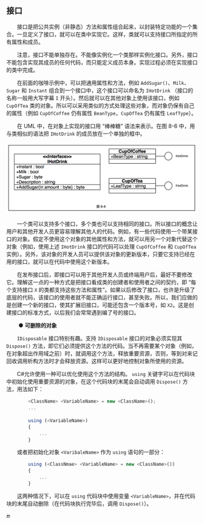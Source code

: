 ## 接口

&emsp;&emsp;接口是把公共实例（非静态）方法和属性组合起来，以封装特定功能的一个集合。一旦定义了接口，就可以在类中实现它。这样，类就可以支持接口所指定的所有属性和成员。

&emsp;&emsp;注意，接口不能单独存在。不能像实例化一个类那样实例化接口。另外，接口不能包含实现其成员的任何代码，而只能定义成员本身。实现过程必须在实现接口的类中完成。

&emsp;&emsp;在前面的咖啡示例中，可以把通用属性和方法，例如 `AddSugar()`、`Milk`、`Sugar` 和 `Instant` 组合到一个接口中，这个接口可以命名为 `IHotDrink` （接口的名称一般用大写字幕 `I` 开头）。然后就可以在其他对象上使用该接口，例如 `CupOfTea` 类的对象。所以可以采用类似的方式处理这些对象，而对象仍保有自己的属性（例如 `CupOfCoffee` 仍有属性 `BeanType`，`CupOfTea` 仍有属性 `LeafType`）。

&emsp;&emsp;在 UML 中，在对象上实现的接口用 “棒棒糖” 语法来表示。在图 8-6 中，用与类相似的语法把 `IHotDrink` 的成员放在一个单独的框中。

![图 8-6](/assets/8-6.png)

&emsp;&emsp;一个类可以支持多个接口，多个类也可以支持相同的接口。所以接口的概念让用户和其他开发人员更容易理解其他人的代码。例如，有一些代码使用一个带某接口的对象。假定不使用这个对象的其他属性和方法，就可以用另一个对象代替这个对象（例如，使用上述 `IHotDrink` 接口的代码可以处理 `CupOfCoffee` 和 `CupOfTea` 实例）。另外，该对象的开发人员可以提供该对象的更新版本，只要它支持已经在用的接口，就可以在代码中使用这个新版本。


&emsp;&emsp;在发布接口后，即接口可以用于其他开发人员或终端用户后，最好不要修改它。理解这一点的一种方式是把接口看成类的创建者和使用者之间的契约，即 “每个支持接口 `X` 的类都支持这些方法和属性”。如果以后修改了接口，也许是升级了底层的代码，该接口的使用者就不能正确运行接口，甚至失败。所以，我们应做的是创建一个新的接口，使其扩展旧接口，可能还包含一个版本号，如 `X2`。这是创建接口的标准方式，以后我们会常常遇到编了号的接口。


&emsp;&emsp; ● **可删除的对象**

&emsp;&emsp;`IDisposable` 接口特别有趣。支持 `IDisposable` 接口的对象必须实现其 `Dispose()` 方法，即它们必须提供这个方法的代码。当不再需要某个对象（例如，在对象超出作用域之前）时，就调用这个方法，释放重要资源，否则，等到对来记回收调用析构方法时才会释放资源。这样可以更好地控制对象所使用的资源。

&emsp;&emsp;C#允许使用一种可以优化使用这个方法的结构。 `using` 关键字可以在代码块中初始化使用重要资源的对象，在这个代码块的末尾会自动调用 `Dispose()` 方法，用法如下：

```javascript
        <ClassName> <VariableName> = new <ClassName>();
        ...

        using (<VariableName>)
        {
            ...
        }
```

&emsp;&emsp;或者把初始化对象 `<VaribaleName>` 作为 `using` 语句的一部分：

```javascript
        using (<ClassNmae> <VariableName> = new <ClassName>())
        {
            ...
        }
```

&emsp;&emsp;这两种情况下，可以在 `using` 代码块中使用变量 `<VariableName>`，并在代码块的末尾自动删除（在代码块执行完毕后，调用 `Dispose()`）。























🔚
